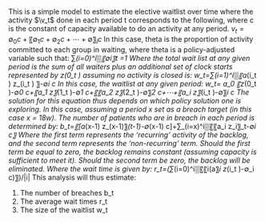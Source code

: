 This is a simple model to estimate the elective waitlist over time where the activity $\v_t$ done in each period t corresponds to the following, where c is the constant of capacity available to do an activity at any period.
$v_t=∅_0 c+〖∅_1 c+∅_2 c+⋯+∅〗_i c$
In this case, theta is the proportion of activity committed to each group in waiting, where theta is a policy-adjusted variable such that:
∑_(i=0)^i▒〖∅_i〗_t =1
Where the total wait list at any given period is the sum of all waiters plus an additional set of clock starts represented by z_(0_t ) assuming no activity is closed is:
w_t=∑_(i=1)^i▒〖a_(i_t ) z_(i_t ) 〗-∅_i c
In this case, the waitlist at any given period:
w_t= a_0 〖z_(0_t )-∅_0 c+〖a_1 z〗_(1_t )-∅_1 c+〖〖a_2 z〗_(2_t )-∅〗_2 c+⋯+〖a_i z〗_(i_t )-∅〗_i c
The solution for this equation thus depends on which policy solution one is exploring. In this case, assuming a period x set as a breach target (in this case x = 18w).
The number of patients who are in breach in each period is determined by:
b_t=〖[a_(x-1) z_(x-1)〗_(t-1)-∅_(x-1) c]+∑_(i=x)^i▒〖〖a_i z_i〗_t-∅_i c〗
Where the first term represents the ‘recurring’ activity of the backlog, and the second term represents the ‘non-recurring’ term. Should the first term be equal to zero, the backlog remains constant (assuming capacity is sufficient to meet it). Should the second term be zero, the backlog will be eliminated.
Where the wait time is given by:
r_t=(∑_(i=0)^i▒〖〖i(a〗_i z_(i_t )-∅_i c)〗)/|i| 
This analysis will thus estimate:
1. The number of breaches b_t
2. The average wait times r_t
3. The size of the waitlist w_t

